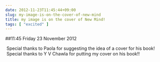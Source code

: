 ```yaml
---
date: 2012-11-23T11:45:44+09:00
slug: my-image-is-on-the-cover-of-new-mind
title: my image is on the cover of New Mind!
tags: [ "excited" ]
---
```


##11:45 Friday 23 November 2012

 Special thanks to Paola for suggesting the idea of a cover for his book!  Special thanks to Y V Chawla for putting my cover on his book!!
